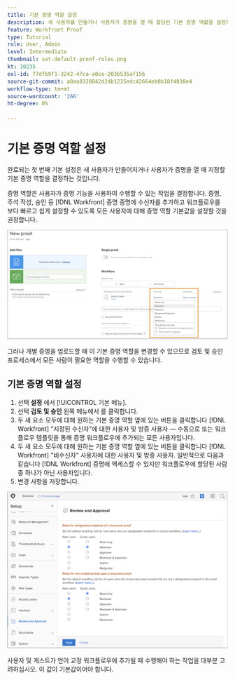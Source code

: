 ```yaml
---
title: 기본 증명 역할 설정
description: 새 사용자를 만들거나 사용자가 증명을 열 때 할당된 기본 증명 역할을 설정하는 방법을 알아봅니다.
feature: Workfront Proof
type: Tutorial
role: User, Admin
level: Intermediate
thumbnail: set-default-proof-roles.png
kt: 10235
exl-id: 77dfb9f1-3242-47ca-a0ce-203b535af156
source-git-commit: a0aa8328842d2db1235edc42664eb0b18f4038e4
workflow-type: tm+mt
source-wordcount: '266'
ht-degree: 0%

---
```


# 기본 증명 역할 설정

<!---
21.4 updates have been made
--->

완료되는 첫 번째 기본 설정은 새 사용자가 만들어지거나 사용자가 증명을 열 때 지정할 기본 증명 역할을 결정하는 것입니다.

증명 역할은 사용자가 증명 기능을 사용하여 수행할 수 있는 작업을 결정합니다. 증명, 주석 작성, 승인 등 [!DNL Workfront] 증명 증명에 수신자를 추가하고 워크플로우를 보다 빠르고 쉽게 설정할 수 있도록 모든 사용자에 대해 증명 역할 기본값을 설정할 것을 권장합니다.

![증명을 업로드할 때 증명 역할을 선택할 수 있습니다](assets/proof-system-setups-proof-role-example.png)

그러나 개별 증명을 업로드할 때 이 기본 증명 역할을 변경할 수 있으므로 검토 및 승인 프로세스에서 모든 사람이 필요한 역할을 수행할 수 있습니다.


## 기본 증명 역할 설정

1. 선택 **설정** 에서 [!UICONTROL 기본 메뉴].
1. 선택 **검토 및 승인** 왼쪽 메뉴에서 를 클릭합니다.
1. 두 새 요소 모두에 대해 원하는 기본 증명 역할 옆에 있는 버튼을 클릭합니다 [!DNL Workfront] &quot;지정된 수신자&quot;에 대한 사용자 및 방증 사용자 — 수동으로 또는 워크플로우 템플릿을 통해 증명 워크플로우에 추가되는 모든 사용자입니다.
1. 두 새 요소 모두에 대해 원하는 기본 증명 역할 옆에 있는 버튼을 클릭합니다 [!DNL Workfront] &quot;비수신자&quot; 사용자에 대한 사용자 및 방증 사용자. 일반적으로 다음과 같습니다 [!DNL Workfront] 증명에 액세스할 수 있지만 워크플로우에 할당된 사람 중 하나가 아닌 사용자입니다.
1. 변경 사항을 저장합니다.

![Workfront의 검토 및 승인 설정](assets/proof-system-setups-workfront-defaults.png)

사용자 및 게스트가 언어 교정 워크플로우에 추가될 때 수행해야 하는 작업을 대부분 고려하십시오. 이 값이 기본값이어야 합니다.
